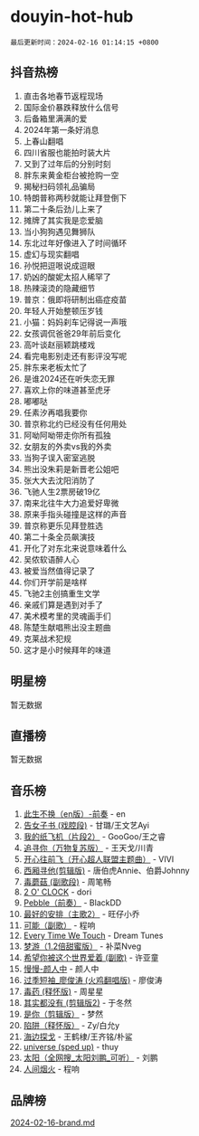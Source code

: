 # douyin-hot-hub

`最后更新时间：2024-02-16 01:14:15 +0800`

## 抖音热榜

1. 直击各地春节返程现场
1. 国际金价暴跌释放什么信号
1. 后备箱里满满的爱
1. 2024年第一条好消息
1. 上春山翻唱
1. 四川省服也能拍时装大片
1. 又到了过年后的分别时刻
1. 胖东来黄金柜台被抢购一空
1. 揭秘扫码领礼品骗局
1. 特朗普称两秒就能让拜登倒下
1. 第二十条后劲儿上来了
1. 摊牌了其实我是恋爱脑
1. 当小狗狗遇见舞狮队
1. 东北过年好像进入了时间循环
1. 虚幻与现实翻唱
1. 孙悦把逗哏说成逗眼
1. 奶凶的酸妮太招人稀罕了
1. 热辣滚烫的隐藏细节
1. 普京：俄即将研制出癌症疫苗
1. 年轻人开始整顿压岁钱
1. 小猫：妈妈刹车记得说一声哦
1. 女孩调侃爸爸29年前后变化
1. 高叶谈赵丽颖跳楼戏
1. 看完电影别走还有影评没写呢
1. 胖东来老板太忙了
1. 是谁2024还在听失恋无罪
1. 喜欢上你的味道甚至虎牙
1. 嘟嘟哒
1. 任素汐再唱我要你
1. 普京称北约已经没有任何用处
1. 阿呦阿呦带走你所有孤独
1. 女朋友的外卖vs我的外卖
1. 当狗子误入密室逃脱
1. 熊出没朱莉是新晋老公姐吧
1. 张大大去沈阳消防了
1. 飞驰人生2票房破19亿
1. 南来北往牛大力追爱好卑微
1. 原来手指头碰撞是这样的声音
1. 普京称更乐见拜登胜选
1. 第二十条全员飙演技
1. 开化了对东北来说意味着什么
1. 吴侬软语醉人心
1. 被爱当然值得记录了
1. 你们开学前是啥样
1. 飞驰2主创搞重生文学
1. 亲戚们算是遇到对手了
1. 美术模考里的灵魂画手们
1. 陈楚生献唱熊出没主题曲
1. 克莱战术犯规
1. 这才是小时候拜年的味道

## 明星榜

暂无数据

## 直播榜

暂无数据

## 音乐榜

1. [此生不换（en版）-前奏](https://sf3-cdn-tos.douyinstatic.com/obj/tos-cn-ve-2774/oMDvUGwhKrKYDEqXiMYEwxZqBWIJFA92CiLAO) - en
1. [告女子书 (戏腔段)](https://sf5-hl-cdn-tos.douyinstatic.com/obj/tos-cn-ve-2774/osCCzFxWgstBDi92ZfBB4ht7gQENBmQMAl0eI6) - 甘璐/王文艺Ayi
1. [我的纸飞机（片段2）](https://sf5-hl-cdn-tos.douyinstatic.com/obj/tos-cn-ve-2774/oM2ZrKcg2CD5AeRB2gkeXOFB1IxAGJdZPazYHf) - GooGoo/王之睿
1. [追寻你（万物复苏版）](https://sf5-hl-cdn-tos.douyinstatic.com/obj/tos-cn-ve-2774/oYeAZJsbjIDit9APmBg8u6uDUQnHmoCf3gbo74) - 王天戈/川青
1. [开心往前飞（开心超人联盟主题曲）](https://sf6-cdn-tos.douyinstatic.com/obj/tos-cn-ve-2774/9d8fb7c82cf1421fb93a9fe925275e0a) - VIVI
1. [西厢寻他(剪辑版)](https://sf3-cdn-tos.douyinstatic.com/obj/tos-cn-ve-2774/oUsAVfAQKlRNxEv5qxvIB8o5qmIWUcXbzJKJhw) - 唐伯虎Annie、伯爵Johnny
1. [毒蘑菇 (副歌段)](https://sf5-hl-cdn-tos.douyinstatic.com/obj/tos-cn-ve-2774/ocDEUsfdLjxnlFXtfogBCiQCEqYB7QZgZ8VViM) - 周笔畅
1. [2 O' CLOCK](https://sf6-cdn-tos.douyinstatic.com/obj/tos-cn-ve-2774/oIUBICeqlYQHTigCBOnCMlwBZJkgiBjt1oDfbg) - dori
1. [Pebble（前奏）](https://sf3-cdn-tos.douyinstatic.com/obj/tos-cn-ve-2774/5e6913036e674b34b92df6abd1361f00) - BlackDD
1. [最好的安排（主歌2）](https://sf5-hl-cdn-tos.douyinstatic.com/obj/tos-cn-ve-2774/oMMZX1DuHpMwgoDztBmZswgQnbCeeANZxBHkFY) - 旺仔小乔
1. [可能（副歌）](https://sf3-cdn-tos.douyinstatic.com/obj/tos-cn-ve-2774/cde1731888894259b333569393c2fb51) - 程响
1. [Every Time We Touch](https://sf6-cdn-tos.douyinstatic.com/obj/tos-cn-ve-2774/ogN6lUKQeBBfEVhIOMikG1CcJjugxk1tztZyhP) - Dream Tunes
1. [梦游（1.2倍甜蜜版）](https://sf3-cdn-tos.douyinstatic.com/obj/tos-cn-ve-2774/o4gyAUm8hwufoEABmwVIiQtHsFuGzAEEWtNMzo) - 补菜Nveg
1. [希望你被这个世界爱着 (副歌)](https://sf5-hl-cdn-tos.douyinstatic.com/obj/tos-cn-ve-2774/oUHCmWQfZlE3QQBKBeD8rCFLpJzPgCpImhsxMt) - 许亚童
1. [慢慢-颜人中](https://sf5-hl-cdn-tos.douyinstatic.com/obj/tos-cn-ve-2774/ocjHNfBXdBxQNC8ZGAeoLMFTUgtBg8bkExunDC) - 颜人中
1. [过季短袖_廖俊涛 (火鸡翻唱版)](https://sf6-cdn-tos.douyinstatic.com/obj/tos-cn-ve-2774/ogQVJl0tRBKxQgZji7YClFEBrVDeHpPTWfCZbQ) - 廖俊涛
1. [毒药 (释怀版)](https://sf5-hl-cdn-tos.douyinstatic.com/obj/tos-cn-ve-2774/oYILMEAzspdZBIzy4frJNB8ZHPHWAhiwowd4Ad) - 周星星
1. [其实都没有 (剪辑版2)](https://sf3-cdn-tos.douyinstatic.com/obj/tos-cn-ve-2774/oEBNQenHZtBhxYjGgUDQk0BCHTigQafgFlbQ7k) - 于冬然
1. [是你（剪辑版）](https://sf5-hl-cdn-tos.douyinstatic.com/obj/tos-cn-ve-2774/46019dae783c4c969944217fe1cfafc4) - 梦然
1. [陷阱（释怀版）](https://sf5-hl-cdn-tos.douyinstatic.com/obj/tos-cn-ve-2774/oE8C21LeZrzKLDFfQYgMzx4GAIHageG5IzayY7) - Zy/白允y
1. [海边探戈](https://sf5-hl-cdn-tos.douyinstatic.com/obj/tos-cn-ve-2774/os9gE0VQCGqt6VQkZDyBBYvfSDY0QFe3vVmubn) - 王鹤棣/王齐铭/朴鲨
1. [universe (sped up)](https://sf6-cdn-tos.douyinstatic.com/obj/tos-cn-ve-2774/oIQnurQLDCsdYeegkM4CKuVb23MZBXtX6QB8bv) - thuy
1. [太阳（全网搜_太阳刘鹏_可听）](https://sf5-hl-cdn-tos.douyinstatic.com/obj/tos-cn-ve-2774/ogWbyIQnlBFImVbeDocRdCIYtBHlbJXgfZMvgz) - 刘鹏
1. [人间烟火](https://sf6-cdn-tos.douyinstatic.com/obj/tos-cn-ve-2774/947983139f35446684610238bba8e7a9) - 程响

## 品牌榜

[2024-02-16-brand.md](2024-02-16-brand.md)

